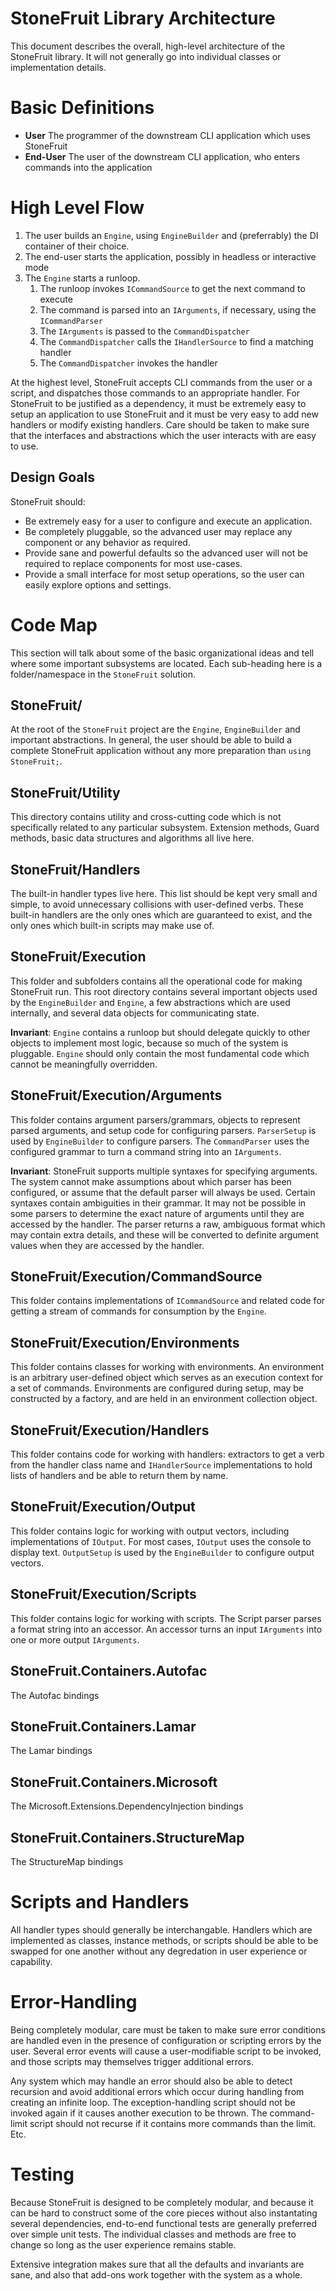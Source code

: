 # StoneFruit Library Architecture

This document describes the overall, high-level architecture of the StoneFruit library. It will not generally go into individual classes or implementation details.

# Basic Definitions

* **User** The programmer of the downstream CLI application which uses StoneFruit
* **End-User** The user of the downstream CLI application, who enters commands into the application

# High Level Flow

1. The user builds an `Engine`, using `EngineBuilder` and (preferrably) the DI container of their choice.
2. The end-user starts the application, possibly in headless or interactive mode
3. The `Engine` starts a runloop.
   1. The runloop invokes `ICommandSource` to get the next command to execute
   2. The command is parsed into an `IArguments`, if necessary, using the `ICommandParser`
   3. The `IArguments` is passed to the `CommandDispatcher`
     1. The `CommandDispatcher` calls the `IHandlerSource` to find a matching handler
     2. The `CommandDispatcher` invokes the handler

At the highest level, StoneFruit accepts CLI commands from the user or a script, and dispatches those commands to an appropriate handler. For StoneFruit to be justified as a dependency, it must be extremely easy to setup an application to use StoneFruit and it must be very easy to add new handlers or modify existing handlers. Care should be taken to make sure that the interfaces and abstractions which the user interacts with are easy to use.

## Design Goals

StoneFruit should:

* Be extremely easy for a user to configure and execute an application.
* Be completely pluggable, so the advanced user may replace any component or any behavior as required.
* Provide sane and powerful defaults so the advanced user will not be required to replace components for most use-cases.
* Provide a small interface for most setup operations, so the user can easily explore options and settings.

# Code Map

This section will talk about some of the basic organizational ideas and tell where some important subsystems are located. Each sub-heading here is a folder/namespace in the `StoneFruit` solution.

## StoneFruit/

At the root of the `StoneFruit` project are the `Engine`, `EngineBuilder` and important abstractions. In general, the user should be able to build a complete StoneFruit application without any more preparation than `using StoneFruit;`.

## StoneFruit/Utility

This directory contains utility and cross-cutting code which is not specifically related to any particular subsystem. Extension methods, Guard methods, basic data structures and algorithms all live here.

## StoneFruit/Handlers

The built-in handler types live here. This list should be kept very small and simple, to avoid unnecessary collisions with user-defined verbs. These built-in handlers are the only ones which are guaranteed to exist, and the only ones which built-in scripts may make use of.

## StoneFruit/Execution

This folder and subfolders contains all the operational code for making StoneFruit run. This root directory contains several important objects used by the `EngineBuilder` and `Engine`, a few abstractions which are used internally, and several data objects for communicating state.

**Invariant**: `Engine` contains a runloop but should delegate quickly to other objects to implement most logic, because so much of the system is pluggable. `Engine` should only contain the most fundamental code which cannot be meaningfully overridden.

## StoneFruit/Execution/Arguments

This folder contains argument parsers/grammars, objects to represent parsed arguments, and setup code for configuring parsers. `ParserSetup` is used by `EngineBuilder` to configure parsers. The `CommandParser` uses the configured grammar to turn a command string into an `IArguments`.

**Invariant**: StoneFruit supports multiple syntaxes for specifying arguments. The system cannot make assumptions about which parser has been configured, or assume that the default parser will always be used. Certain syntaxes contain ambiguities in their grammar. It may not be possible in some parsers to determine the exact nature of arguments until they are accessed by the handler. The parser returns a raw, ambiguous format which may contain extra details, and these will be converted to definite argument values when they are accessed by the handler.

## StoneFruit/Execution/CommandSource

This folder contains implementations of `ICommandSource` and related code for getting a stream of commands for consumption by the `Engine`.

## StoneFruit/Execution/Environments

This folder contains classes for working with environments. An environment is an arbitrary user-defined object which serves as an execution context for a set of commands. Environments are configured during setup, may be constructed by a factory, and are held in an environment collection object.

## StoneFruit/Execution/Handlers

This folder contains code for working with handlers: extractors to get a verb from the handler class name and `IHandlerSource` implementations to hold lists of handlers and be able to return them by name.

## StoneFruit/Execution/Output

This folder contains logic for working with output vectors, including implementations of `IOutput`. For most cases, `IOutput` uses the console to display text. `OutputSetup` is used by the `EngineBuilder` to configure output vectors.

## StoneFruit/Execution/Scripts

This folder contains logic for working with scripts. The Script parser parses a format string into an accessor. An accessor turns an input `IArguments` into one or more output `IArguments`.

## StoneFruit.Containers.Autofac

The Autofac bindings

## StoneFruit.Containers.Lamar

The Lamar bindings

## StoneFruit.Containers.Microsoft

The Microsoft.Extensions.DependencyInjection bindings

## StoneFruit.Containers.StructureMap

The StructureMap bindings

# Scripts and Handlers

All handler types should generally be interchangable. Handlers which are implemented as classes, instance methods, or scripts should be able to be swapped for one another without any degredation in user experience or capability. 

# Error-Handling

Being completely modular, care must be taken to make sure error conditions are handled even in the presence of configuration or scripting errors by the user. Several error events will cause a user-modifiable script to be invoked, and those scripts may themselves trigger additional errors. 

Any system which may handle an error should also be able to detect recursion and avoid additional errors which occur during handling from creating an infinite loop. The exception-handling script should not be invoked again if it causes another execution to be thrown. The command-limit script should not recurse if it contains more commands than the limit. Etc.

# Testing

Because StoneFruit is designed to be completely modular, and because it can be hard to construct some of the core pieces without also instantating several dependencies, end-to-end functional tests are generally preferred over simple unit tests. The individual classes and methods are free to change so long as the user experience remains stable.

Extensive integration makes sure that all the defaults and invariants are sane, and also that add-ons work together with the system as a whole.